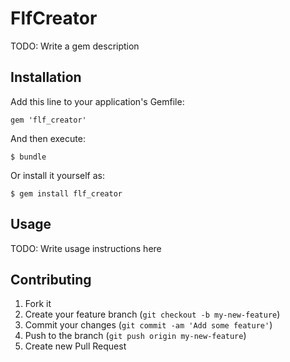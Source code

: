 # FlfCreator

TODO: Write a gem description

## Installation

Add this line to your application's Gemfile:

    gem 'flf_creator'

And then execute:

    $ bundle

Or install it yourself as:

    $ gem install flf_creator

## Usage

TODO: Write usage instructions here

## Contributing

1. Fork it
2. Create your feature branch (`git checkout -b my-new-feature`)
3. Commit your changes (`git commit -am 'Add some feature'`)
4. Push to the branch (`git push origin my-new-feature`)
5. Create new Pull Request
